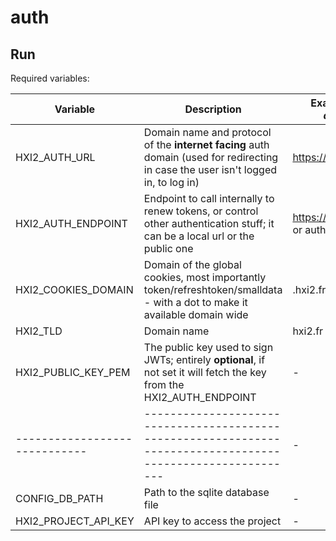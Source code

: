 # auth

## Run

Required variables:

| Variable                      | Description                                                                                                                        | Example (_not default_)             |
| ----------------------------- | ---------------------------------------------------------------------------------------------------------------------------------- | ----------------------------------- |
| HXI2_AUTH_URL                 | Domain name and protocol of the **internet facing** auth domain (used for redirecting in case the user isn't logged in, to log in) | https://auth.hxi2.com               |
| HXI2_AUTH_ENDPOINT            | Endpoint to call internally to renew tokens, or control other authentication stuff; it can be a local url or the public one        | https://auth.hxi2.com or auth:42001 |
| HXI2_COOKIES_DOMAIN           | Domain of the global cookies, most importantly token/refreshtoken/smalldata - with a dot to make it available domain wide          | .hxi2.fr                            |
| HXI2_TLD                      | Domain name                                                                                                                        | hxi2.fr                             |
| HXI2_PUBLIC_KEY_PEM           | The public key used to sign JWTs; entirely **optional**, if not set it will fetch the key from the HXI2_AUTH_ENDPOINT              | -                                   |
| ----------------------------- | ------------------------------------------------------------------------------------------------------------                       | -                                   |
| CONFIG_DB_PATH                | Path to the sqlite database file                                                                                                   | -                                   |
| HXI2_PROJECT_API_KEY          | API key to access the project                                                                                                      | -                                   |
